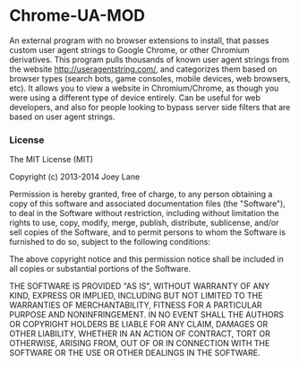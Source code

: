 Chrome-UA-MOD
=============
An external program with no browser extensions to install, that passes custom user agent strings to Google Chrome, or other Chromium derivatives. This program pulls thousands of known user agent strings from the website http://useragentstring.com/, and categorizes them based on browser types (search bots, game consoles, mobile devices, web browsers, etc). It allows you to view a website in Chromium/Chrome, as though you were using a different type of device entirely. Can be useful for web developers, and also for people looking to bypass server side filters that are based on user agent strings.

<h3>License</h3>
The MIT License (MIT)

Copyright (c) 2013-2014 Joey Lane

Permission is hereby granted, free of charge, to any person obtaining a copy
of this software and associated documentation files (the "Software"), to deal
in the Software without restriction, including without limitation the rights
to use, copy, modify, merge, publish, distribute, sublicense, and/or sell
copies of the Software, and to permit persons to whom the Software is
furnished to do so, subject to the following conditions:

The above copyright notice and this permission notice shall be included in
all copies or substantial portions of the Software.

THE SOFTWARE IS PROVIDED "AS IS", WITHOUT WARRANTY OF ANY KIND, EXPRESS OR
IMPLIED, INCLUDING BUT NOT LIMITED TO THE WARRANTIES OF MERCHANTABILITY,
FITNESS FOR A PARTICULAR PURPOSE AND NONINFRINGEMENT. IN NO EVENT SHALL THE
AUTHORS OR COPYRIGHT HOLDERS BE LIABLE FOR ANY CLAIM, DAMAGES OR OTHER
LIABILITY, WHETHER IN AN ACTION OF CONTRACT, TORT OR OTHERWISE, ARISING FROM,
OUT OF OR IN CONNECTION WITH THE SOFTWARE OR THE USE OR OTHER DEALINGS IN
THE SOFTWARE.
